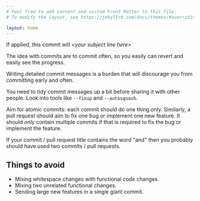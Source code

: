 ```yaml
---
# Feel free to add content and custom Front Matter to this file.
# To modify the layout, see https://jekyllrb.com/docs/themes/#overriding-theme-defaults

layout: home
---
```


If applied, this commit will _\<your subject line here>_

The idea with commits are to commit often, so you easily can revert and easily see the progress.

Writing detailed commit messages is a burden that will discourage you from committing early and often.

You need to tidy commit messages up a bit before sharing it with other people. Look into tools like ```--fixup``` and ```--autosquash```.

Aim for atomic commits: each commit should do one thing only. Similarly, a pull request should aim to fix one bug or implement one new feature. It should only contain multiple commits if that is required to fix the bug or implement the feature.

If your commit / pull request title contains the word "and" then you probably should have used two commits / pull requests.

## Things to avoid

- Mixing whitespace changes with functional code changes.
- Mixing two unrelated functional changes.
- Sending large new features in a single giant commit.